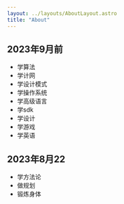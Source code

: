 ```yaml
---
layout: ../layouts/AboutLayout.astro
title: "About"
---
```


## 2023年9月前

- 学算法
- 学计网
- 学设计模式
- 学操作系统
- 学高级语言
- 学sdk
- 学设计
- 学游戏
- 学英语

## 2023年8月22
- 学方法论
- 做规划
- 锻炼身体
